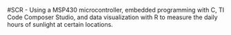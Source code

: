 #SCR - Using a MSP430 microcontroller, embedded programming with C, TI Code Composer Studio, and data visualization with R to measure the daily hours of sunlight at certain locations.

